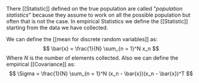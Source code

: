 There [[Statistic]] defined on the true population are called "_population statistics_" because they assume to work on all the possible population but often that is not the case. In empirical Statistics we define the [[Statistic]] starting from the data we have collected.

We can define the [[mean for discrete random variables]] as:
$$
\bar{x} = \frac{1}{N} \sum_{n = 1}^N x_n
$$
Where $N$ is the number of elements collected.
Also we can define the empirical [[Covariance]] as:
$$
\Sigma = \frac{1}{N} \sum_{n = 1}^N (x_n - \bar{x})(x_n - \bar{x})^T
$$